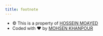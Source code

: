 ```yaml
---
title: footnote
---
```


* © This is a property of [HOSSEIN MOAYED](https://hossimo.com)
* Coded with ❤ by [MOHSEN KHANPOUR](https://github.com/mohsenkhanpour)